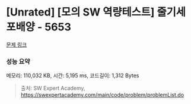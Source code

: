 # [Unrated] [모의 SW 역량테스트] 줄기세포배양 - 5653 

[문제 링크](https://swexpertacademy.com/main/code/problem/problemDetail.do?contestProbId=AWXRJ8EKe48DFAUo) 

### 성능 요약

메모리: 110,032 KB, 시간: 5,195 ms, 코드길이: 1,312 Bytes



> 출처: SW Expert Academy, https://swexpertacademy.com/main/code/problem/problemList.do